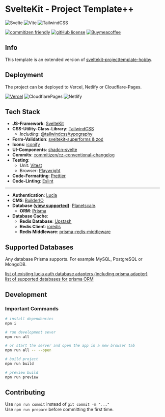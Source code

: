 # SvelteKit - Project Template++

![Svelte](https://img.shields.io/badge/svelte-%23f1413d.svg?style=for-the-badge&logo=svelte&logoColor=white)
![Vite](https://img.shields.io/badge/vite-%23646CFF.svg?style=for-the-badge&logo=vite&logoColor=white)
![TailwindCSS](https://img.shields.io/badge/tailwindcss-%2338B2AC.svg?style=for-the-badge&logo=tailwind-css&logoColor=white)

[![commitizen friendly](https://img.shields.io/badge/commitizen-friendly-brightgreen.svg)](http://commitizen.github.io/cz-cli/)
[![gitHub license](https://badgen.net/github/license/jonasfroeller/sveltekit-projecttemplate-business)](https://github.com/jonasfroeller/sveltekit-projecttemplate-business/blob/main/LICENSE)
[![Buymeacoffee](https://badgen.net/badge/icon/buymeacoffee?icon=buymeacoffee&label)](https://buymeacoffee.com/jonasfroeller)

## Info

This template is an extended version of [sveltekit-projecttemplate-hobby](https://github.com/jonasfroeller/sveltekit-projecttemplate-hobby).

## Deployment

The project can be deployed to Vercel, Netlify or Cloudflare-Pages.

[![Vercel](https://therealsujitk-vercel-badge.vercel.app/?app=sveltekit-projecttemplate-business.vercel.app)](https://sveltekit-projecttemplate-business.vercel.app)
![CloudflarePages](https://img.shields.io/website/https/sveltekit-projecttemplate-business.pages.dev?logo=cloudflarepages&label=cloudlare)
![Netlify](https://img.shields.io/website/https/sveltekit-projecttemplate-business.netlify.app?logo=netlify&label=netlify)

## Tech Stack

* **JS-Framework**: [SvelteKit](https://kit.svelte.dev/docs/creating-a-project)
* **CSS-Utility-Class-Library**: [TailwindCSS](https://tailwindcss.com/docs/guides/sveltekit)
  * *Including*: [@tailwindcss/typography](https://tailwindcss.com/docs/typography-plugin)
* **Form-Validation**: [sveltekit-superforms & zod](https://github.com/ciscoheat/sveltekit-superforms)
* **Icons**: [iconify](https://iconify.design/docs/icon-components/svelte/)
* **UI-Components**: [shadcn-svelte](https://www.shadcn-svelte.com/)
* **Commits**: [commitizen/cz-conventional-changelog](https://github.com/commitizen/cz-cli)
* **Testing**:
  * Unit: [Vitest](https://vitest.dev/)
  * Browser: [Playwright](https://playwright.dev/)
* **Code-Formatting**: [Prettier](https://prettier.io/)
* **Code-Linting**: [Eslint](https://eslint.org/)

---

* **Authentication**: [Lucia](https://lucia-auth.com/getting-started/sveltekit/)
* **CMS**: [BuilderIO](https://www.builder.io/c/docs/developers)
* **Database ([view supported](#supported-databases))**: [Planetscale](https://planetscale.com/).
  * **ORM**: [Prisma](https://www.prisma.io/docs/getting-started/setup-prisma/add-to-existing-project/relational-databases-typescript-planetscale)
* **Database Cache**:
  * **Redis Database**: [Upstash](upstash.com)
  * **Redis Client**: [ioredis](https://github.com/redis/ioredis)
  * **Redis Middleware**: [prisma-redis-middleware](https://github.com/Asjas/prisma-redis-middleware)

## Supported Databases

Any database Prisma supports. For example MySQL, PostgreSQL or MongoDB.

[list of existing lucia auth database adapters (including prisma adapter)](https://lucia-auth.com/basics/database/)  
[list of supported databases for prisma ORM](https://www.prisma.io/docs/reference/database-reference/supported-databases)

## Development

### Important Commands

```bash
# install dependencies
npm i

# run development sever
npm run all

# or start the server and open the app in a new browser tab
npm run all -- --open

# build project
npm run build

# preview build
npm run preview
```

## Contributing

Use `npm run commit` instead of `git commit -m "..."`  
Use `npm run prepare` before committing the first time.
